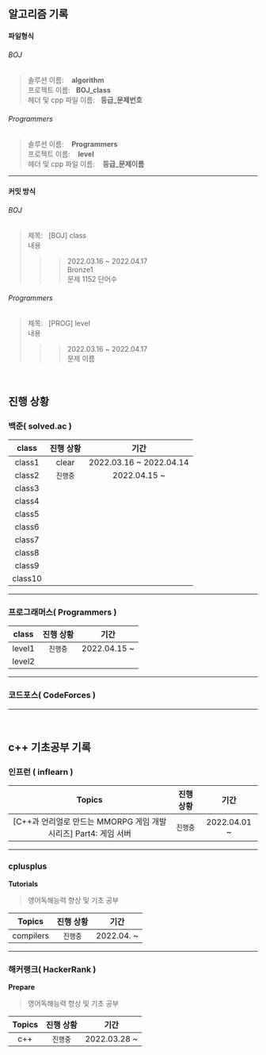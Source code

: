 ## 알고리즘 기록

#### 파일형식
###### BOJ
> 솔루션 이름: &nbsp;&nbsp; ****algorithm**** <br>
> 프로젝트 이름: &nbsp;&nbsp;****BOJ_class**** <br>
> 헤더 및 cpp 파일 이름: &nbsp;&nbsp;****등급_문제번호**** <br>

###### Programmers
> 솔루션 이름: &nbsp;&nbsp; ****Programmers**** <br>
> 프로젝트 이름: &nbsp;&nbsp; ****level**** <br>
> 헤더 및 cpp 파일 이름: &nbsp;&nbsp; ****등급_문제이름**** <br>

---------

#### 커밋 방식 
###### BOJ
> 제목: &nbsp;&nbsp;[BOJ] class <br>
> 내용
> > >2022.03.16 ~ 2022.04.17 <br>
> > >Bronze1 <br>
> > >문제 1152 단어수 <br>

###### Programmers
> 제목: &nbsp;&nbsp;[PROG] level <br>
> 내용
> > >2022.03.16 ~ 2022.04.17 <br>
> > >문제 이름 <br>
<br>

## 진행 상황

### 백준( solved.ac )
| class | 진행 상황 | 기간 |
| :----: | :----: | :----: |
|class1| clear | 2022.03.16 ~ 2022.04.14 |
|class2| `진행중` | 2022.04.15 ~ |
|class3| | |
|class4| | |
|class5| | |
|class6| |  |
|class7| | |
|class8| | |
|class9| |   |
|class10| | |

---------------
### 프로그래머스( Programmers )
| class | 진행 상황 | 기간 |
| :----: | :----: | :----: |
|level1| `진행중` | 2022.04.15 ~ |
|level2| | |

---------------
### 코드포스( CodeForces )

----------------
<br>

## c++ 기초공부 기록

### 인프런 ( inflearn )
| Topics | 진행 상황 | 기간 |
| :----: | :----: | :----: |
| [C++과 언리얼로 만드는 MMORPG 게임 개발 시리즈] Part4: 게임 서버 | `진행중` | 2022.04.01 ~ |

----------------
### cplusplus 
****Tutorials****
> 영어독해능력 향상 및 기초 공부

| Topics | 진행 상황 | 기간 |
| :----: | :----: | :----: |
| compilers | `진행중` | 2022.04. ~ |

----------------
### 해커랭크( HackerRank )

****Prepare****
> 영어독해능력 향상 및 기초 공부

| Topics | 진행 상황 | 기간 |
| :----: | :----: | :----: |
| c++ | `진행중` | 2022.03.28 ~ |
